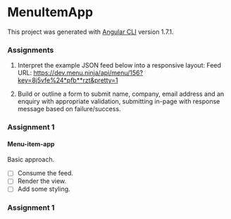 # MenuItemApp

This project was generated with [Angular CLI](https://github.com/angular/angular-cli) version 1.7.1.


### Assignments
1) Interpret the example JSON feed below into a responsive layout: Feed URL: https://dev.menu.ninja/api/menu/156?key=8j5vfe%24*pfb**rzt&pretty=1

2) Build or outline a form to submit name, company, email address and an enquiry with appropriate validation, submitting in-page with response message based on failure/success.
### Assignment 1
#### Menu-item-app
Basic approach. 
- [ ] Consume the feed.
- [ ] Render the view.
- [ ] Add some styling.

### Assignment 1